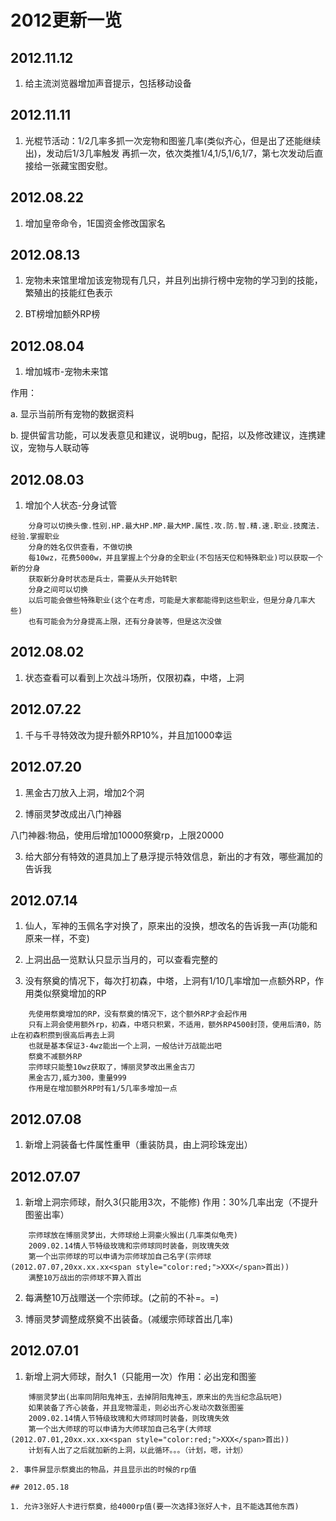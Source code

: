 # 2012更新一览

## 2012.11.12

1. 给主流浏览器增加声音提示，包括移动设备

## 2012.11.11

1. 光棍节活动：1/2几率多抓一次宠物和图鉴几率(类似齐心，但是出了还能继续出)，发动后1/3几率触发 再抓一次，依次类推1/4,1/5,1/6,1/7，第七次发动后直接给一张藏宝图安慰。

## 2012.08.22

1. 增加皇帝命令，1E国资金修改国家名

## 2012.08.13

1. 宠物未来馆里增加该宠物现有几只，并且列出排行榜中宠物的学习到的技能，繁殖出的技能红色表示

2. BT榜增加额外RP榜

## 2012.08.04

1. 增加城市-宠物未来馆

作用：

a. 显示当前所有宠物的数据资料

b. 提供留言功能，可以发表意见和建议，说明bug，配招，以及修改建议，连携建议，宠物与人联动等

## 2012.08.03

1. 增加个人状态-分身试管

```
    分身可以切换头像.性别.HP.最大HP.MP.最大MP.属性.攻.防.智.精.速.职业.技魔法.经验.掌握职业
    分身的姓名仅供查看，不做切换
    每10wz，花费5000w，并且掌握上个分身的全职业(不包括天位和特殊职业)可以获取一个新的分身
    获取新分身时状态是兵士，需要从头开始转职
    分身之间可以切换
    以后可能会做些特殊职业(这个在考虑，可能是大家都能得到这些职业，但是分身几率大些)
    也有可能会为分身提高上限，还有分身装等，但是这次没做
```

## 2012.08.02

1. 状态查看可以看到上次战斗场所，仅限初森，中塔，上洞

## 2012.07.22

1. 千与千寻特效改为提升额外RP10%，并且加1000幸运

## 2012.07.20

1. 黑金古刀放入上洞，增加2个洞

2. 博丽灵梦改成出八门神器

八门神器:物品，使用后增加10000祭奠rp，上限20000

3. 给大部分有特效的道具加上了悬浮提示特效信息，新出的才有效，哪些漏加的告诉我

## 2012.07.14

1. 仙人，军神的玉佩名字对换了，原来出的没换，想改名的告诉我一声(功能和原来一样，不变)

2. 上洞出品一览默认只显示当月的，可以查看完整的

3. 没有祭奠的情况下，每次打初森，中塔，上洞有1/10几率增加一点额外RP，作用类似祭奠增加的RP

```
    先使用祭奠增加的RP，没有祭奠的情况下，这个额外RP才会起作用
    只有上洞会使用额外rp，初森，中塔只积累，不适用，额外RP4500封顶，使用后清0，防止在初森积攒到很高后再去上洞
    也就是基本保证3-4wz能出一个上洞，一般估计万战能出吧
    祭奠不减额外RP
    宗师球只能整10wz获取了，博丽灵梦改出黑金古刀
    黑金古刀,威力300，重量999
    作用是在增加额外RP时有1/5几率多增加一点
```

## 2012.07.08

1. 新增上洞装备七件属性重甲（重装防具，由上洞珍珠宠出）

## 2012.07.07

1. 新增上洞宗师球，耐久3(只能用3次，不能修) 作用：30%几率出宠（不提升图鉴出率）

```
    宗师球放在博丽灵梦出，大师球给上洞豪火猴出(几率类似龟壳)
    2009.02.14情人节特级玫瑰和宗师球同时装备，则玫瑰失效
    第一个出宗师球的可以申请为宗师球加自己名字(宗师球(2012.07.07,20xx.xx.xx<span style="color:red;">XXX</span>首出))
    满整10万战出的宗师球不算入首出
```

2. 每满整10万战赠送一个宗师球。(之前的不补=。=)

3. 博丽灵梦调整成祭奠不出装备。(减缓宗师球首出几率)

## 2012.07.01

1. 新增上洞大师球，耐久1（只能用一次）作用：必出宠和图鉴

```
    博丽灵梦出(出率同阴阳鬼神玉，去掉阴阳鬼神玉，原来出的先当纪念品玩吧)
    如果装备了齐心装备，并且宠物溜走，则必出齐心发动次数张图鉴
    2009.02.14情人节特级玫瑰和大师球同时装备，则玫瑰失效
    第一个出大师球的可以申请为大师球加自己名字(大师球(2012.07.01,20xx.xx.xx<span style="color:red;">XXX</span>首出))
    计划有人出了之后就加新的上洞，以此循环。。。（计划，嗯，计划）

2. 事件屏显示祭奠出的物品，并且显示出的时候的rp值

## 2012.05.18

1. 允许3张好人卡进行祭奠，给4000rp值(要一次选择3张好人卡，且不能选其他东西)
